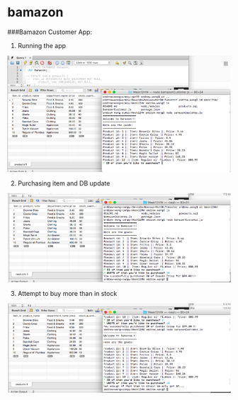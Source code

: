 # bamazon

###Bamazon Customer App:
1. Running the app

![customer 1](/screenshots/customer_1.png)

2. Purchasing item and DB update

![customer 2](/screenshots/customer_2.png)

3. Attempt to buy more than in stock

![customer 3](/screenshots/customer_3.png)
